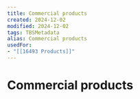 ```yaml
---
title: Commercial products
created: 2024-12-02
modified: 2024-12-02
tags: TBSMetadata
alias: Commercial products
usedFor:
- "[[16493 Products]]"
---
```

# Commercial products
